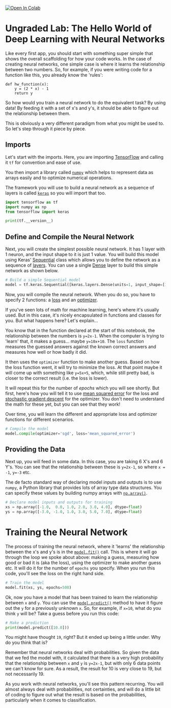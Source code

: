 <a href="https://colab.research.google.com/github/https-deeplearning-ai/tensorflow-1-public/blob/master/C1/W1/ungraded_lab/C1_W1_Lab_1_hello_world_nn.ipynb" target="_parent"><img src="https://colab.research.google.com/assets/colab-badge.svg" alt="Open In Colab"/></a>

# Ungraded Lab: The Hello World of Deep Learning with Neural Networks

Like every first app, you should start with something super simple that shows the overall scaffolding for how your code works. In the case of creating neural networks, one simple case is where it learns the relationship between two numbers. So, for example, if you were writing code for a function like this, you already know the 'rules':


```
def hw_function(x):
    y = (2 * x) - 1
    return y
```

So how would you train a neural network to do the equivalent task? By using data! By feeding it with a set of x's and y's, it should be able to figure out the relationship between them.

This is obviously a very different paradigm from what you might be used to. So let's step through it piece by piece.


## Imports

Let's start with the imports. Here, you are importing [TensorFlow](https://www.tensorflow.org/) and calling it `tf` for convention and ease of use.

You then import a library called [`numpy`](https://numpy.org) which helps to represent data as arrays easily and to optimize numerical operations.

The framework you will use to build a neural network as a sequence of layers is called [`keras`](https://keras.io/) so you will import that too.



```python
import tensorflow as tf
import numpy as np
from tensorflow import keras

print(tf.__version__)
```

## Define and Compile the Neural Network

Next, you will create the simplest possible neural network. It has 1 layer with 1 neuron, and the input shape to it is just 1 value. You will build this model using Keras' [Sequential](https://keras.io/api/models/sequential/) class which allows you to define the network as a sequence of [layers](https://keras.io/api/layers/). You can use a single [Dense](https://keras.io/api/layers/core_layers/dense/) layer to build this simple network as shown below.


```python
# Build a simple Sequential model
model = tf.keras.Sequential([keras.layers.Dense(units=1, input_shape=[1])])
```

Now, you will compile the neural network. When you do so, you have to specify 2 functions: a [loss](https://keras.io/api/losses/) and an [optimizer](https://keras.io/api/optimizers/).

If you've seen lots of math for machine learning, here's where it's usually used. But in this case, it's nicely encapsulated in functions and classes for you. But what happens here? Let's explain...

You know that in the function declared at the start of this notebook, the relationship between the numbers is `y=2x-1`. When the computer is trying to 'learn' that, it makes a guess... maybe `y=10x+10`. The `loss` function measures the guessed answers against the known correct answers and measures how well or how badly it did.

It then uses the `optimizer` function to make another guess. Based on how the loss function went, it will try to minimize the loss. At that point maybe it will come up with something like `y=5x+5`, which, while still pretty bad, is closer to the correct result (i.e. the loss is lower).

It will repeat this for the number of _epochs_ which you will see shortly. But first, here's how you will tell it to use [mean squared error](https://keras.io/api/losses/regression_losses/#meansquarederror-function) for the loss and [stochastic gradient descent](https://keras.io/api/optimizers/sgd/) for the optimizer. You don't need to understand the math for these yet, but you can see that they work!

Over time, you will learn the different and appropriate loss and optimizer functions for different scenarios.



```python
# Compile the model
model.compile(optimizer='sgd', loss='mean_squared_error')
```

## Providing the Data

Next up, you will feed in some data. In this case, you are taking 6 X's and 6 Y's. You can see that the relationship between these is `y=2x-1`, so where `x = -1`, `y=-3` etc.

The de facto standard way of declaring model inputs and outputs is to use `numpy`, a Python library that provides lots of array type data structures. You can specify these values by building numpy arrays with [`np.array()`](https://numpy.org/doc/stable/reference/generated/numpy.array.html).


```python
# Declare model inputs and outputs for training
xs = np.array([-1.0,  0.0, 1.0, 2.0, 3.0, 4.0], dtype=float)
ys = np.array([-3.0, -1.0, 1.0, 3.0, 5.0, 7.0], dtype=float)
```

# Training the Neural Network

The process of training the neural network, where it 'learns' the relationship between the x's and y's is in the [`model.fit()`](https://keras.io/api/models/model_training_apis/#fit-method)  call. This is where it will go through the loop we spoke about above: making a guess, measuring how good or bad it is (aka the loss), using the optimizer to make another guess etc. It will do it for the number of `epochs` you specify. When you run this code, you'll see the loss on the right hand side.


```python
# Train the model
model.fit(xs, ys, epochs=500)
```

Ok, now you have a model that has been trained to learn the relationship between `x` and `y`. You can use the [`model.predict()`](https://keras.io/api/models/model_training_apis/#predict-method) method to have it figure out the `y` for a previously unknown `x`. So, for example, if `x=10`, what do you think `y` will be? Take a guess before you run this code:


```python
# Make a prediction
print(model.predict([10.0]))
```

You might have thought `19`, right? But it ended up being a little under. Why do you think that is?

Remember that neural networks deal with probabilities. So given the data that we fed the model with, it calculated that there is a very high probability that the relationship between `x` and `y` is `y=2x-1`, but with only 6 data points we can't know for sure. As a result, the result for 10 is very close to 19, but not necessarily 19.

As you work with neural networks, you'll see this pattern recurring. You will almost always deal with probabilities, not certainties, and will do a little bit of coding to figure out what the result is based on the probabilities, particularly when it comes to classification.

